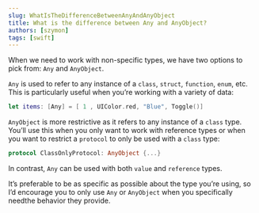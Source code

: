```yaml
---
slug: WhatIsTheDifferenceBetweenAnyAndAnyObject
title: What is the difference between Any and AnyObject?
authors: [szymon]
tags: [swift]
---
```



When we need to work with non-specific types, we have two options to pick from: `Any` and `AnyObject`.

`Any` is used to refer to any instance of a `class`, `struct`, `function`, `enum`, etc. This is particularly useful when you’re working with a variety of data:
```swift
let items: [Any] = [ 1 , UIColor.red, "Blue", Toggle()]
```

`AnyObject` is more restrictive as it refers to any instance of a `class` type. You’ll use this when you only want to work with reference types or when you want to restrict a `protocol` to only be
used with a `class` type:
```swift
protocol ClassOnlyProtocol: AnyObject {...}
```

In contrast, `Any` can be used with both `value` and `reference` types.

It’s preferable to be as specific as possible about the type you’re using, so I’d encourage you to only use `Any` or `AnyObject` when you specifically needthe behavior they provide.
